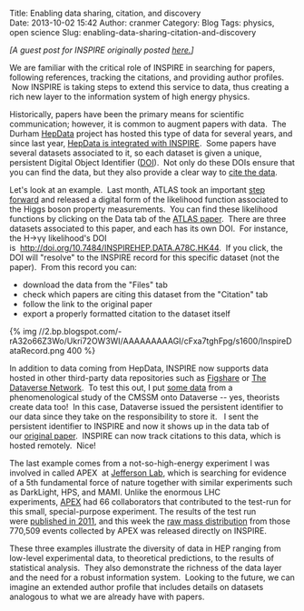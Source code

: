 Title: Enabling data sharing, citation, and discovery  
Date: 2013-10-02 15:42
Author: cranmer
Category: Blog
Tags: physics, open science
Slug: enabling-data-sharing-citation-and-discovery

*[A guest post for INSPIRE originally posted [here.][]]*

We are familiar with the critical role of INSPIRE in searching for
papers, following references, tracking the citations, and providing
author profiles.  Now INSPIRE is taking steps to extend this service to
data, thus creating a rich new layer to the information system of high
energy physics.


Historically, papers have been the primary means for scientific
communication; however, it is common to augment papers with data.  The
Durham [HepData][] project has hosted this type of data for several
years, and since last year, [HepData is integrated with INSPIRE][].
 Some papers have several datasets associated to it, so each dataset is
given a unique, persistent Digital Object Identifier ([DOI][]).  Not
only do these DOIs ensure that you can find the data, but they also
provide a clear way to [cite the data][].

Let's look at an example.  Last month, ATLAS took an important [step
forward][] and released a digital form of the likelihood function
associated to the Higgs boson property measurements.  You can find these
likelihood functions by clicking on the Data tab of the [ATLAS paper][].
 There are three datasets associated to this paper, and each has its own
DOI.  For instance, the H→γγ likelihood's DOI
is  <http://doi.org/10.7484/INSPIREHEP.DATA.A78C.HK44>.  If you click,
the DOI will "resolve" to the INSPIRE record for this specific dataset
(not the paper).  From this record you can:

-   download the data from the "Files" tab
-   check which papers are citing this dataset from the "Citation" tab
-   follow the link to the original paper
-   export a properly formatted citation to the dataset itself

<!--![image]( http://2.bp.blogspot.com/-rA32o66Z3Wo/Ukri72OW3WI/AAAAAAAAAGI/cFxa7tghFpg/s1600/InspireDataRecord.png)-->

{% img //2.bp.blogspot.com/-rA32o66Z3Wo/Ukri72OW3WI/AAAAAAAAAGI/cFxa7tghFpg/s1600/InspireDataRecord.png 400 %}

In addition to data coming from HepData, INSPIRE now supports data
hosted in other third-party data repositories such
as [Figshare][] or [The Dataverse Network][].  To test this out, I
put [some data][] from a phenomenological study of the CMSSM onto
Dataverse -- yes, theorists create data too!  In this case, Dataverse
issued the persistent identifier to our data since they take on the
responsibility to store it.   I sent the persistent identifier to
INSPIRE and now it shows up in the data tab of our [original paper][].
 INSPIRE can now track citations to this data, which is hosted remotely.
 Nice!

The last example comes from a not-so-high-energy experiment I was
involved in called APEX  at [Jefferson Lab][], which is searching for
evidence of a 5th fundamental force of nature together with similar
experiments such as DarkLight, HPS, and MAMI. Unlike the enormous LHC
experiments, [APEX][] had 66 collaborators that contributed to the
test-run for this small, special-purpose experiment. The results of the
test run were [published in 2011][], and this week the [raw mass
distribution][] from those 770,509 events collected by APEX was released
directly on INSPIRE.

These three examples illustrate the diversity of data in HEP ranging
from low-level experimental data, to theoretical predictions, to the
results of statistical analysis.  They also demonstrate the richness of
the data layer and the need for a robust information system.  Looking to
the future, we can imagine an extended author profile that includes
details on datasets analogous to what we are already have with papers.


  [here.]: http://blog.inspirehep.net/2013/10/enabling-data-sharing-citation-and.html
  [HepData]: http://hepdata.cedar.ac.uk/
  [HepData is integrated with INSPIRE]: http://blog.inspirehep.net/2012/10/hepdata-comes-to-inspire.html
  [DOI]: http://www.datacite.org/
  [cite the data]: http://thedata.org/files/thedata_new2/files/datacitationprinciples-datacite.pdf
  [step forward]: http://www.quantumdiaries.org/2013/09/12/inspired-by-the-higgs-a-step-forward-in-open-access/
  [ATLAS paper]: http://inspirehep.net/record/1241574
  [Figshare]: http://figshare.com/
  [The Dataverse Network]: http://thedata.org/
  [some data]: http://hdl.handle.net/1902.1/21804
  [original paper]: http://inspirehep.net/record/749860/
  [Jefferson Lab]: https://www.jlab.org/
  [APEX]: http://hallaweb.jlab.org/experiment/APEX/
  [published in 2011]: http://inspirehep.net/record/923960/
  [raw mass distribution]: http://inspirehep.net/record/923960/hepdata
